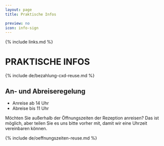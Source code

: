 ```yaml
---
layout: page
title: Praktische Infos

preview: no
icon: info-sign
---
```


{% include links.md %}

# PRAKTISCHE INFOS

{% include de/bezahlung-cxd-reuse.md %}

## An- und Abreiseregelung

- Anreise ab 14 Uhr 
- Abreise bis 11 Uhr

Möchten Sie außerhalb der Öffnungszeiten der Rezeption anreisen? Das ist möglich, aber teilen Sie es uns bitte vorher mit, damit wir eine Uhrzeit vereinbaren können.

{% include de/oeffnungszeiten-reuse.md %}
